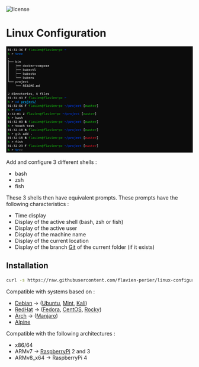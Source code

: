 ![license](https://badgen.net/github/license/flavien-perier/linux-configuration)

# Linux Configuration

![Screenshot](./doc/screenshot.png)

Add and configure 3 different shells :

- bash
- zsh
- fish

These 3 shells then have equivalent prompts. These prompts have the following characteristics :

- Time display
- Display of the active shell (bash, zsh or fish)
- Display of the active user
- Display of the machine name
- Display of the current location
- Display of the branch [Git](https://git-scm.com/) of the current folder (if it exists)

## Installation

```sh
curl -s https://raw.githubusercontent.com/flavien-perier/linux-configuration/master/shell.sh | sudo sh -
```

Compatible with systems based on :

- [Debian](https://www.debian.org/) -> ([Ubuntu](https://ubuntu.com/), [Mint](https://linuxmint.com/), [Kali](https://www.kali.org/))
- [RedHat](https://www.redhat.com/) -> ([Fedora](https://getfedora.org/), [CentOS](https://www.centos.org/), [Rocky](https://rockylinux.org/))
- [Arch](https://archlinux.org/) -> ([Manjaro](https://manjaro.org/))
- [Alpine](https://www.alpinelinux.org/)

Compatible with the following architectures :

- x86/64
- ARMv7 -> [RaspberryPi](https://www.raspberrypi.org/) 2 and 3
- ARMv8_x64 -> RaspberryPi 4

